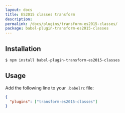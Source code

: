 ```yaml
---
layout: docs
title: ES2015 classes transform
description:
permalink: /docs/plugins/transform-es2015-classes/
package: babel-plugin-transform-es2015-classes
---
```


## Installation

```sh
$ npm install babel-plugin-transform-es2015-classes
```

## Usage

Add the following line to your `.babelrc` file:

```json
{
  "plugins": ["transform-es2015-classes"]
}
```
